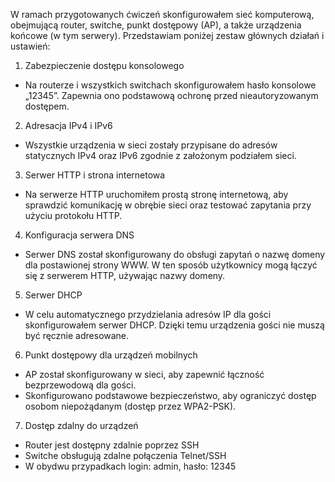 W ramach przygotowanych ćwiczeń skonfigurowałem sieć komputerową, obejmującą router, switche, punkt dostępowy (AP), a także urządzenia końcowe (w tym serwery). Przedstawiam poniżej zestaw głównych działań i ustawień:
1.	Zabezpieczenie dostępu konsolowego
-	Na routerze i wszystkich switchach skonfigurowałem hasło konsolowe „12345”. Zapewnia ono podstawową ochronę przed nieautoryzowanym dostępem.
2.	Adresacja IPv4 i IPv6
- Wszystkie urządzenia w sieci zostały przypisane do adresów statycznych IPv4 oraz IPv6 zgodnie z założonym podziałem sieci.
3.	Serwer HTTP i strona internetowa
-	Na serwerze HTTP uruchomiłem prostą stronę internetową, aby sprawdzić komunikację w obrębie sieci oraz testować zapytania przy użyciu protokołu HTTP.
4.	Konfiguracja serwera DNS
-	Serwer DNS został skonfigurowany do obsługi zapytań o nazwę domeny dla postawionej strony WWW. W ten sposób użytkownicy mogą łączyć się z serwerem HTTP, używając nazwy domeny.
5.	Serwer DHCP
-	W celu automatycznego przydzielania adresów IP dla gości skonfigurowałem serwer DHCP. Dzięki temu urządzenia gości nie muszą być ręcznie adresowane.
6.	Punkt dostępowy dla urządzeń mobilnych
-	AP został skonfigurowany w sieci, aby zapewnić łączność bezprzewodową dla gości.
-	Skonfigurowano podstawowe bezpieczeństwo, aby ograniczyć dostęp osobom niepożądanym (dostęp przez WPA2-PSK).
7.	Dostęp zdalny do urządzeń
-	Router jest dostępny zdalnie poprzez SSH 
-	Switche obsługują zdalne połączenia Telnet/SSH
-	W obydwu przypadkach login: admin, hasło: 12345
